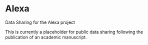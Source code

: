 # Alexa
Data Sharing for the Alexa project

This is currently a placeholder for public data sharing following the publication of an academic manuscript.
